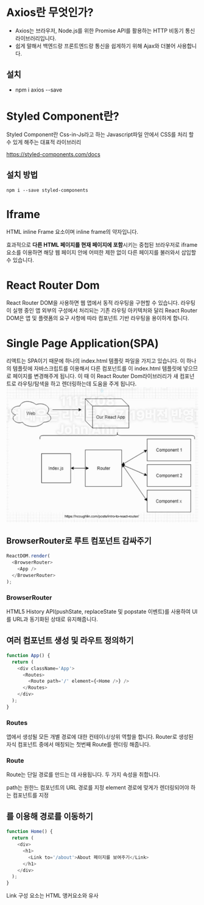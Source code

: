 # Axios란 무엇인가?

- Axios는 브라우저, Node.js를 위한 Promise API를 활용하는 HTTP 비동기 통신 라이브러리입니다.
- 쉽게 말해서 백엔드랑 프론트엔드랑 통신을 쉽게하기 위해 Ajax와 더불어 사용합니다.

## 설치

- npm i axios --save

# Styled Component란?

Styled Component란 Css-in-Js라고 하는 Javascript파일 안에서 CSS를 처리 할 수 있게 해주는 대표적 라이브러리

https://styled-components.com/docs

## 설치 방법

```
npm i --save styled-components
```

# Iframe

HTML inline Frame 요소이며 inline frame의 약자입니다.

효과적으로 **다른 HTML 페이지를 현재 페이지에 포함**시키는 중첩된 브라우저로
iframe 요소를 이용하면 해당 웹 페이지 안에 어떠한 제한 없이 다른 페이지를 불러와서 삽입할 수 있습니다.

# React Router Dom

React Router DOM을 사용하면 웹 앱에서 동적 라우팅을 구현할 수 있습니다. 라우팅이 실행 중인 앱 외부의 구성에서 처리되는 기존 라우팅 아키텍처와 달리 React Router DOM은 앱 및 플랫폼의 요구 사항에 따라 컴포넌트 기반 라우팅을 용이하게 합니다.

# Single Page Application(SPA)

리액트는 SPA이기 때문에 하나의 index.html 템플릿 파일을 가지고 있습니다.
이 하나의 템플릿에 자바스크립트를 이용해서 다른 컴포넌트를 이 index.html 템플릿에 넣으므로 페이지를 변경해주게 됩니다. 이 때 이 React Router Dom라이브러리가 새 컴포넌트로 라우팅/탐색을 하고 렌더링하는데 도움을 주게 됩니다.
![alt text](image-1.png)

## BrowserRouter로 루트 컴포넌트 감싸주기

```js
ReactDOM.render(
  <BrowserRouter>
    <App />
  </BrowserRouter>
);
```

### BrowserRouter

HTML5 History API(pushState, replaceState 및 popstate 이벤트)를 사용하여 UI를
URL과 동기화된 상태로 유지해줍니다.

## 여러 컴포넌트 생성 및 라우트 정의하기

```js
function App() {
  return (
    <div className='App'>
      <Routes>
        <Route path='/' element={<Home />} />
      </Routes>
    </div>
  );
}
```

### Routes

앱에서 생성될 모든 개별 경로에 대한 컨테이너/상위 역할을 합니다.
Router로 생성된 자식 컴포넌트 중에서 매칭되는 첫번째 Route를 렌더링 해줍니다.

### Route

Route는 단일 경로를 만드는 데 사용됩니다. 두 가지 속성을 취합니다.

path는 원한느 컴포넌트의 URL 경로를 지정
element 경로에 맞게가 렌더링되어야 하는 컴포넌트를 지정

## <Link />를 이용해 경로를 이동하기

```js
function Home() {
  return (
    <div>
      <h1>
        <Link to='/about'>About 페이지를 보여주기</Link>
      </h1>
    </div>
  );
}
```

Link 구성 요소는 HTML 앵커요소와 유사
